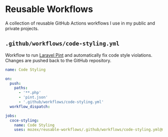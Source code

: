 # Reusable Workflows
A collection of reusable GitHub Actions workflows I use in my public and private projects.

## `.github/workflows/code-styling.yml`

Workflow to run [Laravel Pint](https://github.com/laravel/pint) and automatically fix code style violations. Changes are pushed back to the GitHub repository.

```yml
name: Code Styling

on:
  push:
    paths:
      - '**.php'
      - 'pint.json'
      - '.github/workflows/code-styling.yml'
  workflow_dispatch:

jobs:
  coce-styling:
    name: Code Styling
    uses: mozex/reusable-workflows/.github/workflows/code-styling.yml@main
```